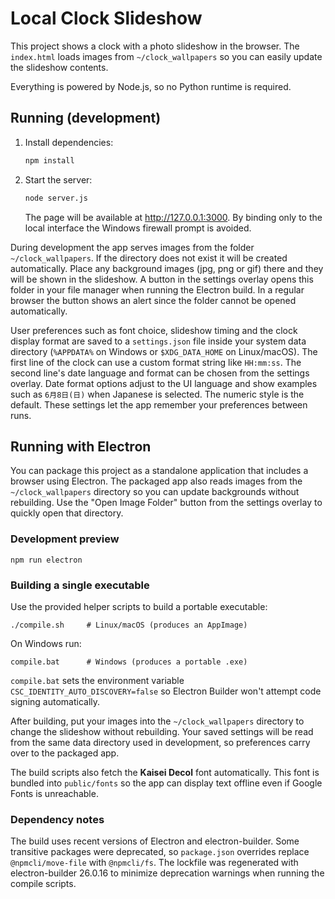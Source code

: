 # Local Clock Slideshow

This project shows a clock with a photo slideshow in the browser. The
`index.html` loads images from `~/clock_wallpapers` so you can easily update the
slideshow contents.

Everything is powered by Node.js, so no Python runtime is required.

## Running (development)

1. Install dependencies:
   ```sh
   npm install
   ```
2. Start the server:
   ```sh
   node server.js
   ```
   The page will be available at <http://127.0.0.1:3000>.
   By binding only to the local interface the Windows firewall prompt is
   avoided.

During development the app serves images from the folder `~/clock_wallpapers`.
If the directory does not exist it will be created automatically. Place any
background images (jpg, png or gif) there and they will be shown in the
slideshow. A button in the settings overlay opens this folder in your file
manager when running the Electron build. In a regular browser the button shows
an alert since the folder cannot be opened automatically.

User preferences such as font choice, slideshow timing and the clock display
format are saved to a `settings.json` file inside your system data directory
(`%APPDATA%` on Windows or `$XDG_DATA_HOME` on Linux/macOS). The first line of
the clock can use a custom format string like `HH:mm:ss`. The second line's date
language and format can be chosen from the settings overlay. Date format options
adjust to the UI language and show examples such as `6月8日(日)` when Japanese is
selected. The numeric style is the default. These settings let the app remember
your preferences between runs.

## Running with Electron

You can package this project as a standalone application that includes a
browser using Electron. The packaged app also reads images from the
`~/clock_wallpapers` directory so you can update backgrounds without
rebuilding. Use the "Open Image Folder" button from the settings overlay to
quickly open that directory.

### Development preview

```
npm run electron
```

### Building a single executable

Use the provided helper scripts to build a portable executable:

```
./compile.sh     # Linux/macOS (produces an AppImage)
```

On Windows run:

```
compile.bat      # Windows (produces a portable .exe)
```
`compile.bat` sets the environment variable `CSC_IDENTITY_AUTO_DISCOVERY=false`
so Electron Builder won't attempt code signing automatically.

After building, put your images into the `~/clock_wallpapers` directory to
change the slideshow without rebuilding.
Your saved settings will be read from the same data directory used in
development, so preferences carry over to the packaged app.

The build scripts also fetch the **Kaisei Decol** font automatically. This
font is bundled into `public/fonts` so the app can display text offline even if
Google Fonts is unreachable.

### Dependency notes

The build uses recent versions of Electron and electron-builder. Some
transitive packages were deprecated, so `package.json` overrides replace
`@npmcli/move-file` with `@npmcli/fs`. The lockfile was regenerated with
electron-builder 26.0.16 to minimize deprecation warnings when running the
compile scripts.
